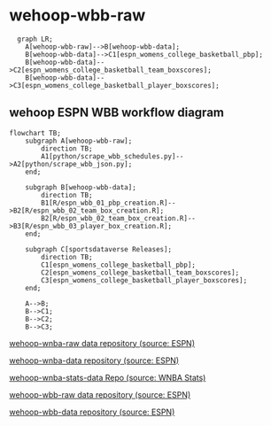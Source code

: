# wehoop-wbb-raw


```mermaid
  graph LR;
    A[wehoop-wbb-raw]-->B[wehoop-wbb-data];
    B[wehoop-wbb-data]-->C1[espn_womens_college_basketball_pbp];
    B[wehoop-wbb-data]-->C2[espn_womens_college_basketball_team_boxscores];
    B[wehoop-wbb-data]-->C3[espn_womens_college_basketball_player_boxscores];

```

## wehoop ESPN WBB workflow diagram

```mermaid
flowchart TB;
    subgraph A[wehoop-wbb-raw];
        direction TB;
        A1[python/scrape_wbb_schedules.py]-->A2[python/scrape_wbb_json.py];
    end;

    subgraph B[wehoop-wbb-data];
        direction TB;
        B1[R/espn_wbb_01_pbp_creation.R]-->B2[R/espn_wbb_02_team_box_creation.R];
        B2[R/espn_wbb_02_team_box_creation.R]-->B3[R/espn_wbb_03_player_box_creation.R];
    end;

    subgraph C[sportsdataverse Releases];
        direction TB;
        C1[espn_womens_college_basketball_pbp];
        C2[espn_womens_college_basketball_team_boxscores];
        C3[espn_womens_college_basketball_player_boxscores];
    end;

    A-->B;
    B-->C1;
    B-->C2;
    B-->C3;

```

[wehoop-wnba-raw data repository (source: ESPN)](https://github.com/sportsdataverse/wehoop-wnba-raw)

[wehoop-wnba-data repository (source: ESPN)](https://github.com/sportsdataverse/wehoop-wnba-data)

[wehoop-wnba-stats-data Repo (source: WNBA Stats)](https://github.com/sportsdataverse/wehoop-wnba-stats-data)

[wehoop-wbb-raw data repository (source: ESPN)](https://github.com/sportsdataverse/wehoop-wbb-raw)

[wehoop-wbb-data repository (source: ESPN)](https://github.com/sportsdataverse/wehoop-wbb-data)